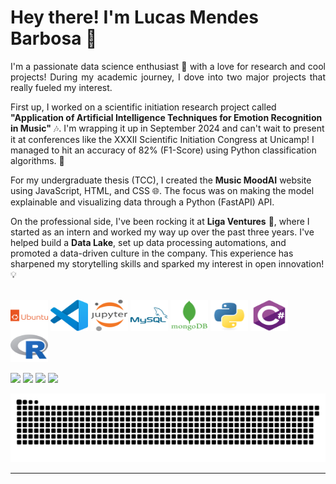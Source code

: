 # Hey there! I'm Lucas Mendes Barbosa 🎉

<p style='text-align: justify;'> I'm a passionate data science enthusiast 🚀 with a love for research and cool projects! During my academic journey, I dove into two major projects that really fueled my interest.

First up, I worked on a scientific initiation research project called **"Application of Artificial Intelligence Techniques for Emotion Recognition in Music"** 🎶. I'm wrapping it up in September 2024 and can't wait to present it at conferences like the XXXII Scientific Initiation Congress at Unicamp! I managed to hit an accuracy of 82% (F1-Score) using Python classification algorithms. 🐍

For my undergraduate thesis (TCC), I created the **Music MoodAI** website using JavaScript, HTML, and CSS 🌐. The focus was on making the model explainable and visualizing data through a Python (FastAPI) API.

On the professional side, I've been rocking it at **Liga Ventures** 🌟, where I started as an intern and worked my way up over the past three years. I've helped build a **Data Lake**, set up data processing automations, and promoted a data-driven culture in the company. This experience has sharpened my storytelling skills and sparked my interest in open innovation! 💡

</p>



<div style="display: inline_block"><br>
  <img align="center" alt="Ubuntu" height="50" width="60" src="https://raw.githubusercontent.com/devicons/devicon/master/icons/ubuntu/ubuntu-plain-wordmark.svg">
  <img align="center" alt="VSCode" height="50" width="60" src="https://raw.githubusercontent.com/devicons/devicon/master/icons/vscode/vscode-original.svg">
  <img align="center" alt="Jupyter" height="50" width="60" src="https://raw.githubusercontent.com/devicons/devicon/master/icons/jupyter/jupyter-original-wordmark.svg">
  <img align="center" alt="MySQL" height="50" width="60" src="https://raw.githubusercontent.com/devicons/devicon/master/icons/mysql/mysql-plain-wordmark.svg">
  <img align="center" alt="MongoDB" height="50" width="60" src="https://raw.githubusercontent.com/devicons/devicon/master/icons/mongodb/mongodb-plain-wordmark.svg">
  <img align="center" alt="Python" height="50" width="60" src="https://raw.githubusercontent.com/devicons/devicon/master/icons/python/python-original.svg">
  <img align="center" alt="Csharp" height="50" width="60" src="https://raw.githubusercontent.com/devicons/devicon/master/icons/csharp/csharp-original.svg">
  <img align="center" alt="R" height="50" width="60" src="https://raw.githubusercontent.com/devicons/devicon/master/icons/r/r-original.svg">
</div>

<div> 
  <br>
  <a href="https://www.youtube.com/channel/UC2P5MtPq1UX6GoZM40mImhQ" target="_blank"><img src="https://img.shields.io/badge/YouTube-FF0000?style=for-the-badge&logo=youtube&logoColor=white" target="_blank"></a>
  <a href="https://instagram.com/lucasmendestech" target="_blank"><img src="https://img.shields.io/badge/-Instagram-%23E4405F?style=for-the-badge&logo=instagram&logoColor=white" target="_blank"></a>
  <a href="mailto:lucas.mendestech@gmail.com"><img src="https://img.shields.io/badge/-Gmail-%23333?style=for-the-badge&logo=gmail&logoColor=white" target="_blank"></a>
  <a href="https://www.linkedin.com/in/lucas-mendes-barbosa" target="_blank"><img src="https://img.shields.io/badge/-LinkedIn-%230077B5?style=for-the-badge&logo=linkedin&logoColor=white" target="_blank"></a> 
</div>

![Snake animation](https://raw.githubusercontent.com/Mendes1302/Mendes1302/output/github-contribution-grid-snake.svg)

---
